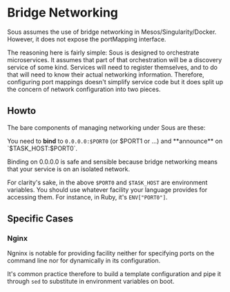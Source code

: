 # Bridge Networking

Sous assumes the use of bridge networking in Mesos/Singularity/Docker.
However, it does not expose the portMapping interface.

The reasoning here is fairly simple:
Sous is designed to orchestrate microservices.
It assumes that part of that orchestration will be a discovery service of some kind.
Services will need to register themselves,
and to do that will need to know their actual networking information.
Therefore, configuring port mappings doesn't simplify service code
but it does split up the concern of network configuration into two pieces.

## Howto

The bare components of managing networking under Sous are these:

You need to **bind** to `0.0.0.0:$PORT0` (or $PORT1 or ...) and
**announce** on `$TASK_HOST:$PORT0`.

Binding on 0.0.0.0 is safe and sensible because bridge networking
means that your service is on an isolated network.

For clarity's sake, in the above
`$PORT0` and `$TASK_HOST` are environment variables.
You should use whatever facility your language provides for accessing them.
For instance, in Ruby, it's
`ENV["PORT0"]`.

## Specific Cases

### Nginx

Ngninx is notable for providing facility neither for
specifying ports on the command line nor
for dynamically in its configuration.

It's common practice therefore to
build a template configuration and
pipe it through `sed` to substitute in environment variables on boot.
